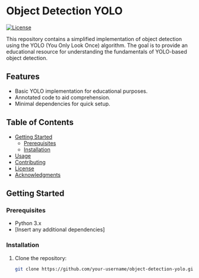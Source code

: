 # Object Detection YOLO

[![License](https://img.shields.io/badge/license-MIT-blue.svg)](LICENSE)

This repository contains a simplified implementation of object detection using the YOLO (You Only Look Once) algorithm. The goal is to provide an educational resource for understanding the fundamentals of YOLO-based object detection.

## Features

- Basic YOLO implementation for educational purposes.
- Annotated code to aid comprehension.
- Minimal dependencies for quick setup.

## Table of Contents

- [Getting Started](#getting-started)
  - [Prerequisites](#prerequisites)
  - [Installation](#installation)
- [Usage](#usage)
- [Contributing](#contributing)
- [License](#license)
- [Acknowledgments](#acknowledgments)

## Getting Started

### Prerequisites

- Python 3.x
- [Insert any additional dependencies]

### Installation

1. Clone the repository:

   ```bash
   git clone https://github.com/your-username/object-detection-yolo.git
